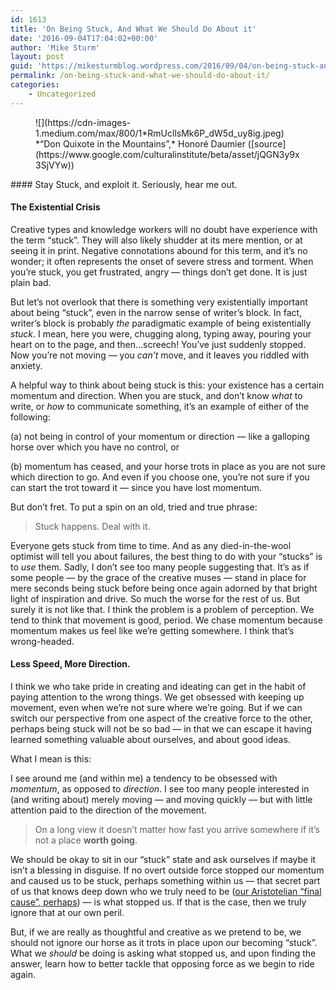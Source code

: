 ```yaml
---
id: 1613
title: 'On Being Stuck, And What We Should Do About it'
date: '2016-09-04T17:04:02+00:00'
author: 'Mike Sturm'
layout: post
guid: 'https://mikesturmblog.wordpress.com/2016/09/04/on-being-stuck-and-what-we-should-do-about-it/'
permalink: /on-being-stuck-and-what-we-should-do-about-it/
categories:
    - Uncategorized
---
```


<figure class="wp-caption">![](https://cdn-images-1.medium.com/max/800/1*RmUcllsMk6P_dW5d_uy8ig.jpeg)<figcaption class="wp-caption-text">*“Don Quixote in the Mountains”,* Honoré Daumier ([source](https://www.google.com/culturalinstitute/beta/asset/jQGN3y9x3SjVYw))</figcaption></figure>#### Stay Stuck, and exploit it. Seriously, hear me out.

#### The Existential Crisis

Creative types and knowledge workers will no doubt have experience with the term “stuck”. They will also likely shudder at its mere mention, or at seeing it in print. Negative connotations abound for this term, and it’s no wonder; it often represents the onset of severe stress and torment. When you’re stuck, you get frustrated, angry — things don’t get done. It is just plain bad.

But let’s not overlook that there is something very existentially important about being “stuck”, even in the narrow sense of writer’s block. In fact, writer’s block is probably *the* paradigmatic example of being existentially *stuck*. I mean, here you were, chugging along, typing away, pouring your heart on to the page, and then…screech! You’ve just suddenly stopped. Now you’re not moving — you *can’t* move, and it leaves you riddled with anxiety.

A helpful way to think about being stuck is this: your existence has a certain momentum and direction. When you are stuck, and don’t know *what* to write, or *how* to communicate something, it’s an example of either of the following:

(a) not being in control of your momentum or direction — like a galloping horse over which you have no control, or

(b) momentum has ceased, and your horse trots in place as you are not sure which direction to go. And even if you choose one, you’re not sure if you can start the trot toward it — since you have lost momentum.

But don’t fret. To put a spin on an old, tried and true phrase:

> Stuck happens. Deal with it.

Everyone gets stuck from time to time. And as any died-in-the-wool optimist will tell you about failures, the best thing to do with your “stucks” is to *use* them. Sadly, I don’t see too many people suggesting that. It’s as if some people — by the grace of the creative muses — stand in place for mere seconds being stuck before being once again adorned by that bright light of inspiration and drive. So much the worse for the rest of us. But surely it is not like that. I think the problem is a problem of perception. We tend to think that movement is good, period. We chase momentum because momentum makes us feel like we’re getting somewhere. I think that’s wrong-headed.

#### Less Speed, More Direction.

I think we who take pride in creating and ideating can get in the habit of paying attention to the wrong things. We get obsessed with keeping up movement, even when we’re not sure where we’re going. But if we can switch our perspective from one aspect of the creative force to the other, perhaps being stuck will not be so bad — in that we can escape it having learned something valuable about ourselves, and about good ideas.

What I mean is this:

I see around me (and within me) a tendency to be obsessed with *momentum*, as opposed to *direction*. I see too many people interested in (and writing about) merely moving — and moving quickly — but with little attention paid to the direction of the movement.

> On a long view it doesn’t matter how fast you arrive somewhere if it’s not a place **worth going**.

We should be okay to sit in our “stuck” state and ask ourselves if maybe it isn’t a blessing in disguise. If no overt outside force stopped our momentum and caused us to be stuck, perhaps something within us — that secret part of us that knows deep down who we truly need to be ([our Aristotelian “final cause”, perhaps](http://wiki.43folders.com/index.php/Happiness)) — is what stopped us. If that is the case, then we truly ignore that at our own peril.

But, if we are really as thoughtful and creative as we pretend to be, we should not ignore our horse as it trots in place upon our becoming “stuck”. What we *should* be doing is asking what stopped us, and upon finding the answer, learn how to better tackle that opposing force as we begin to ride again.